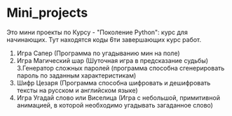 # Mini_projects
Это мини проекты по Курсу - "Поколение Python": курс для начинающих. Тут находятся коды 6ти завершающих курс работ.

1. Игра Сапер (Программа по угадыванию мин на поле)
2. Игра Магический шар (Шуточная игра в предсказание судьбы)
3.Генератор сложных паролей (программа способна сгенерировать пароль по заданным характеристикам)
4. Шифр Цезаря (Программа способна шифровать и дешифровать тексты на русском и английском языке)
5. Игра Угадай слово или Виселица (Игра с небольшой, примитивной анимацией, в которой необходимо угадывать загаданное слово)
